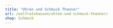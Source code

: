 ```yaml
---
title: "Uhren und Schmuck Thanner"
url: /wolfratshausen/uhren-und-schmuck-thanner/
shop: Schmuck
---
```

